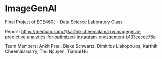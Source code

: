 # ImageGenAI
Final Project of ECE460J - Data Science Laboratory Class

Report: https://medium.com/@karthik.cheemalamarry/imagegenai-predictive-analytics-for-optimized-instagram-engagement-b133eecee76a

Team Members: Ankit Patel, Blake Schwartz, Dimitrios Liakopoulos, Karthik Cheemalamarry, Thu Nguyen, Tianrui Hu
